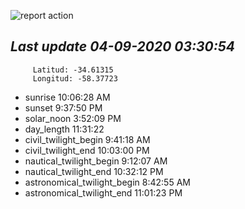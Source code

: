 ![report action](https://github.com/matiasz8/actions-for-reports/workflows/report%20action/badge.svg?branch=develop) 


## *****Last update 04-09-2020 03:30:54*****



		 Latitud: -34.61315
		 Longitud: -58.37723

 - sunrise 	 10:06:28 AM
 - sunset 	 9:37:50 PM
 - solar_noon 	 3:52:09 PM
 - day_length 	 11:31:22
 - civil_twilight_begin 	 9:41:18 AM
 - civil_twilight_end 	 10:03:00 PM
 - nautical_twilight_begin 	 9:12:07 AM
 - nautical_twilight_end 	 10:32:12 PM
 - astronomical_twilight_begin 	 8:42:55 AM
 - astronomical_twilight_end 	 11:01:23 PM
